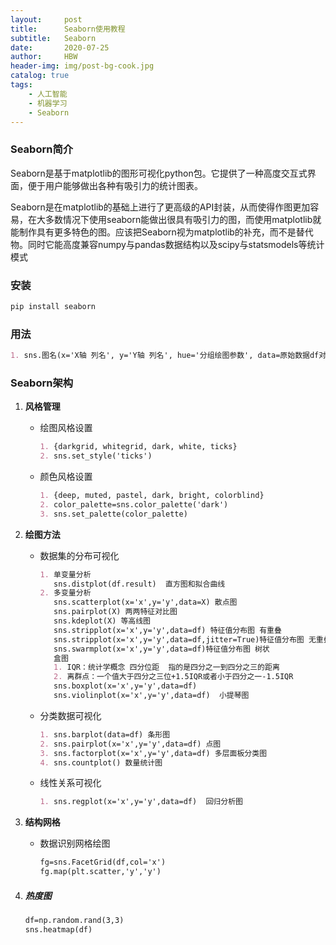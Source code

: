 ```yaml
---
layout:     post
title:      Seaborn使用教程
subtitle:   Seaborn
date:       2020-07-25
author:     HBW
header-img: img/post-bg-cook.jpg
catalog: true
tags:
    - 人工智能
    - 机器学习
    - Seaborn
---
```

### Seaborn简介

Seaborn是基于matplotlib的图形可视化python包。它提供了一种高度交互式界面，便于用户能够做出各种有吸引力的统计图表。

Seaborn是在matplotlib的基础上进行了更高级的API封装，从而使得作图更加容易，在大多数情况下使用seaborn能做出很具有吸引力的图，而使用matplotlib就能制作具有更多特色的图。应该把Seaborn视为matplotlib的补充，而不是替代物。同时它能高度兼容numpy与pandas数据结构以及scipy与statsmodels等统计模式

### 安装

```python
pip install seaborn 
```

### 用法

```markdown
1. sns.图名(x='X轴 列名', y='Y轴 列名', hue='分组绘图参数', data=原始数据df对象)
```

### Seaborn架构

1. **风格管理**

   - 绘图风格设置

     ```markdown
     1. {darkgrid, whitegrid, dark, white, ticks}
     2. sns.set_style('ticks')
     ```

   - 颜色风格设置

     ```markdown
     1. {deep, muted, pastel, dark, bright, colorblind}
     2. color_palette=sns.color_palette('dark')
     3. sns.set_palette(color_palette)
     ```

2. **绘图方法**

   - 数据集的分布可视化

     ```markdown
     1. 单变量分析
     	sns.distplot(df.result)  直方图和拟合曲线
     2. 多变量分析
     	sns.scatterplot(x='x',y='y',data=X) 散点图
     	sns.pairplot(X) 两两特征对比图
     	sns.kdeplot(X) 等高线图
     	sns.stripplot(x='x',y='y',data=df) 特征值分布图 有重叠
     	sns.stripplot(x='x',y='y',data=df,jitter=True)特征值分布图 无重叠
     	sns.swarmplot(x='x',y='y',data=df)特征值分布图 树状
     	盒图
     	1. IQR：统计学概念 四分位距  指的是四分之一到四分之三的距离
     	2. 离群点：一个值大于四分之三位+1.5IQR或者小于四分之一-1.5IQR
     	sns.boxplot(x='x',y='y',data=df)
     	sns.violinplot(x='x',y='y',data=df)  小提琴图
     ```

   - 分类数据可视化

     ```markdown
     1. sns.barplot(data=df) 条形图
     2. sns.pairplot(x='x',y='y',data=df) 点图
     3. sns.factorplot(x='x',y='y',data=df) 多层面板分类图
     4. sns.countplot() 数量统计图
     ```

   - 线性关系可视化

     ```markdown
     1. sns.regplot(x='x',y='y',data=df)  回归分析图
     ```

3. **结构网格**

   - 数据识别网格绘图

     ```markdown
     fg=sns.FacetGrid(df,col='x')
     fg.map(plt.scatter,'y','y')
     ```

4. ##### 热度图

   ```markdown
   df=np.random.rand(3,3)
   sns.heatmap(df)
   ```
